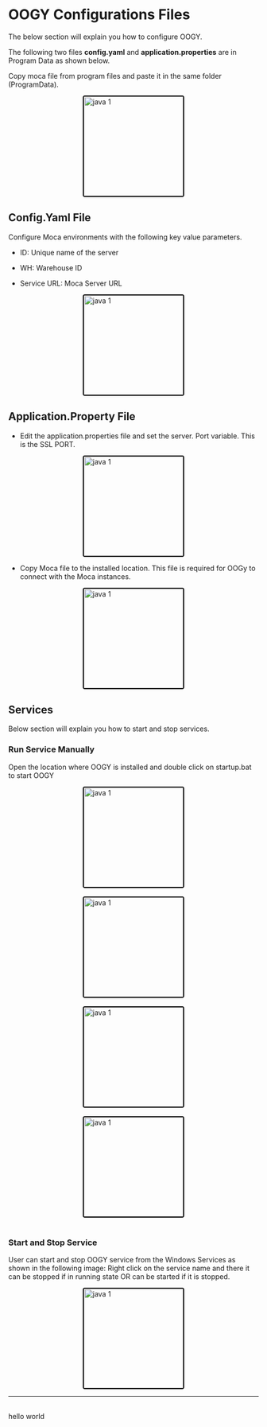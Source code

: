 # OOGY Configurations Files

The below section will explain you how to configure OOGY.

The following two files **config.yaml** and **application.properties** are in Program Data as shown below.

Copy moca file from program files and paste it in the same folder (ProgramData).

<div style="text-align: left;">
     <img src="./assets/Config.png"
       alt="java 1"
       style="height: 200px; margin: auto; display: block; cursor: zoom-in;
              border: 2px solid #000000; border-radius: 4px;"
       onclick="this.style.height='400px'; this.style.cursor='zoom-out';"
       ondblclick="this.style.height='200px'; this.style.cursor='zoom-in';">
    </div>

## Config.Yaml File

Configure Moca environments with the following key value parameters.

- ID: Unique name of the server

- WH: Warehouse ID 

- Service URL: Moca Server URL

<div style="text-align: left;">
     <img src="./assets/config-file.png"
       alt="java 1"
       style="height: 200px; margin: auto; display: block; cursor: zoom-in;
              border: 2px solid #000000; border-radius: 4px;"
       onclick="this.style.height='400px'; this.style.cursor='zoom-out';"
       ondblclick="this.style.height='200px'; this.style.cursor='zoom-in';">
    </div>

## Application.Property File

- Edit the application.properties file and set the server. Port variable. This is the SSL PORT.

<div style="text-align: left;">
     <img src="./assets/app.yaml.png"
       alt="java 1"
       style="height: 200px; margin: auto; display: block; cursor: zoom-in;
              border: 2px solid #000000; border-radius: 4px;"
       onclick="this.style.height='400px'; this.style.cursor='zoom-out';"
       ondblclick="this.style.height='200px'; this.style.cursor='zoom-in';">
    </div>

- Copy Moca file to the installed location. This file is required for OOGy to connect with the Moca instances.

<div style="text-align: left;">
     <img src="./assets/moca-core.png"
       alt="java 1"
       style="height: 200px; margin: auto; display: block; cursor: zoom-in;
              border: 2px solid #000000; border-radius: 4px;"
       onclick="this.style.height='400px'; this.style.cursor='zoom-out';"
       ondblclick="this.style.height='200px'; this.style.cursor='zoom-in';">
     </div>

## Services

Below section will explain you how to start and stop services. 

### Run Service Manually ## 

Open the location where OOGY is installed and double click on startup.bat to start OOGY

<div style="text-align: left;">
     <img src="./assets/start-upbat.png"
       alt="java 1"
       style="height: 200px; margin: auto; display: block; cursor: zoom-in;
              border: 2px solid #000000; border-radius: 4px;"
       onclick="this.style.height='400px'; this.style.cursor='zoom-out';"
       ondblclick="this.style.height='200px'; this.style.cursor='zoom-in';">
    </div>
    <br>
    

<div style="text-align: left;">
     <img src="./assets/run-manually2.png"
       alt="java 1"
       style="height: 200px; margin: auto; display: block; cursor: zoom-in;
              border: 2px solid #000000; border-radius: 4px;"
       onclick="this.style.height='400px'; this.style.cursor='zoom-out';"
       ondblclick="this.style.height='200px'; this.style.cursor='zoom-in';">
    </div>
    <br>

<div style="text-align: left;">
     <img src="./assets/run-manually3.png"
       alt="java 1"
       style="height: 200px; margin: auto; display: block; cursor: zoom-in;
              border: 2px solid #000000; border-radius: 4px;"
       onclick="this.style.height='400px'; this.style.cursor='zoom-out';"
       ondblclick="this.style.height='200px'; this.style.cursor='zoom-in';">
    </div>
    <br>

<div style="text-align: left;">
     <img src="./assets/run-manually4.png"
       alt="java 1"
       style="height: 200px; margin: auto; display: block; cursor: zoom-in;
              border: 2px solid #000000; border-radius: 4px;"
       onclick="this.style.height='400px'; this.style.cursor='zoom-out';"
       ondblclick="this.style.height='200px'; this.style.cursor='zoom-in';">
    </div>
    <br>

### Start and Stop Service

User can start and stop OOGY service from the Windows Services as shown in the following image: Right click on the service name and there it can be stopped if in running state OR can be started if it is stopped.

<div style="text-align: left;">
     <img src="./assets/start-stop.png"
       alt="java 1"
       style="height: 200px; margin: auto; display: block; cursor: zoom-in;
              border: 2px solid #000000; border-radius: 4px;"
       onclick="this.style.height='400px'; this.style.cursor='zoom-out';"
       ondblclick="this.style.height='200px'; this.style.cursor='zoom-in';">
    </div>
    

---
<br> hello world